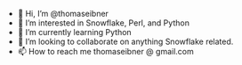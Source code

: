 - 👋 Hi, I’m @thomaseibner
- 👀 I’m interested in Snowflake, Perl, and Python
- 🌱 I’m currently learning Python
- 💞️ I’m looking to collaborate on anything Snowflake related. 
- 📫 How to reach me thomaseibner @ gmail.com
